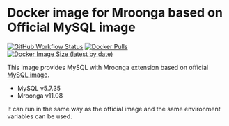 # Docker image for Mroonga based on Official MySQL image

[![GitHub Workflow Status](https://github.com/iquiw/docker-mroonga-on-mysql/actions/workflows/docker.yml/badge.svg)](https://github.com/iquiw/docker-mroonga-on-mysql/actions/workflows/docker.yml)
[![Docker Pulls](https://img.shields.io/docker/pulls/iquiw/mroonga-on-mysql)](https://hub.docker.com/r/iquiw/mroonga-on-mysql)
[![Docker Image Size (latest by date)](https://img.shields.io/docker/image-size/iquiw/mroonga-on-mysql)](https://hub.docker.com/r/iquiw/mroonga-on-mysql)

This image provides MySQL with Mroonga extension based on
official [MySQL image](https://hub.docker.com/_/mysql/).

* MySQL v5.7.35
* Mroonga v11.08

It can run in the same way as the official image and the same environment
variables can be used.
